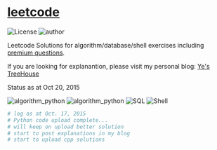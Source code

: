 # [leetcode](https://leetcode.com/)

![License](https://img.shields.io/badge/license-MIT-blue.svg)
![author](https://img.shields.io/badge/author-tedye-blue.svg)

Leetcode Solutions for algorithm/database/shell exercises including [premium questions](https://leetcode.com/book/).

If you are looking for explanantion, please visit my personal blog: [Ye's TreeHouse](http://yefangliang.com)

Status as at Oct 20, 2015

![algorithm_python](https://img.shields.io/badge/algorithm_Python-278%20%2F%20278%20-green.svg)
![algorithm_python](https://img.shields.io/badge/algorithm_CPP-0%20%2F%20277%20-red.svg)
![SQL](https://img.shields.io/badge/SQL-13%20%2F%2013%20-green.svg)
![Shell](https://img.shields.io/badge/Shell-4%20%2F%204%20-green.svg)

```python
# log as at Oct. 17, 2015
# Python code upload complete...
# will keep on upload better solution
# start to post explanations in my blog
# start to upload cpp solutions
```
